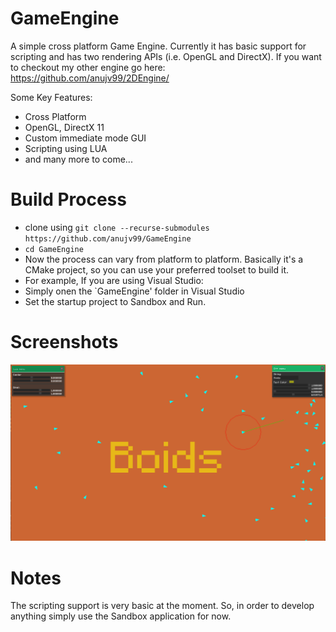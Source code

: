 # GameEngine
A simple cross platform Game Engine. Currently it has basic support for scripting and has two rendering APIs (i.e. OpenGL and DirectX).
If you want to checkout my other engine go here: https://github.com/anujv99/2DEngine/

Some Key Features:
* Cross Platform
* OpenGL, DirectX 11
* Custom immediate mode GUI
* Scripting using LUA
* and many more to come...

# Build Process

* clone using ``` git clone --recurse-submodules https://github.com/anujv99/GameEngine ```
* ``` cd GameEngine ```
* Now the process can vary from platform to platform. Basically it's a CMake project, so you
  can use your preferred toolset to build it.
* For example, If you are using Visual Studio:
* Simply onen the `GameEngine' folder in Visual Studio
* Set the startup project to Sandbox and Run.

# Screenshots

![Flocking Autonomous Agents](./screenshots/1.png)

# Notes

The scripting support is very basic at the moment. So, in order to develop anything
simply use the Sandbox application for now.
